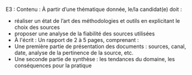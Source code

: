 E3 :
Contenu : À partir d’une thématique donnée, le/la candidat(e) doit :
- réaliser un état de l’art des méthodologies et outils en explicitant le choix des sources
- proposer une analyse de la fiabilité des sources utilisées
- À l'écrit : Un rapport de 2 à 5 pages, comprenant :
- Une première partie de présentation des documents : sources, canal, date, analyse de la
pertinence de la source, etc.
- Une seconde partie de synthèse : les tendances du domaine, les conséquences pour la pratique
